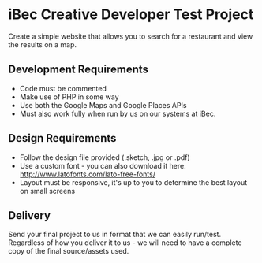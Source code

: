 # iBec Creative Developer Test Project

Create a simple website that allows you to search for a restaurant and view the results on a map.

## Development Requirements
- Code must be commented
- Make use of PHP in some way
- Use both the Google Maps and Google Places APIs
- Must also work fully when run by us on our systems at iBec.

## Design Requirements
- Follow the design file provided (.sketch, .jpg or .pdf)
- Use a custom font - you can also download it here: http://www.latofonts.com/lato-free-fonts/
- Layout must be responsive, it's up to you to determine the best layout on small screens

## Delivery
Send your final project to us in format that we can easily run/test. Regardless of how you deliver it to us - we will need to have a complete copy of the final source/assets used.
